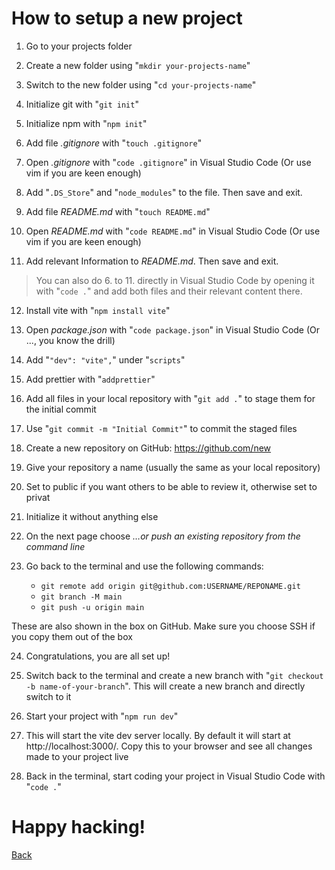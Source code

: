 # How to setup a new project

1. Go to your projects folder

2. Create a new folder using "`mkdir your-projects-name`"

3. Switch to the new folder using "`cd your-projects-name`"

4. Initialize git with "`git init`"

5. Initialize npm with "`npm init`"

6. Add file _.gitignore_ with "`touch .gitignore`"

7. Open _.gitignore_ with "`code .gitignore`" in Visual Studio Code (Or use vim if you are keen enough)

8. Add "`.DS_Store`" and "`node_modules`" to the file. Then save and exit.

9. Add file _README.md_ with "`touch README.md`"

10. Open _README.md_ with "`code README.md`" in Visual Studio Code (Or use vim if you are keen enough)

11. Add relevant Information to _README.md_. Then save and exit.

> You can also do 6. to 11. directly in Visual Studio Code by opening it with "`code .`" and add both files and their relevant content there.

12. Install vite with "`npm install vite`"

13. Open _package.json_ with "`code package.json`" in Visual Studio Code (Or ..., you know the drill)

14. Add "`"dev": "vite",`" under "`scripts`"

15. Add prettier with "`addprettier`"

16. Add all files in your local repository with "`git add .`" to stage them for the initial commit

17. Use "`git commit -m "Initial Commit"`" to commit the staged files

18. Create a new repository on GitHub: https://github.com/new

19. Give your repository a name (usually the same as your local repository)

20. Set to public if you want others to be able to review it, otherwise set to privat

21. Initialize it without anything else

22. On the next page choose _…or push an existing repository from the command line_

23. Go back to the terminal and use the following commands:

    - `git remote add origin git@github.com:USERNAME/REPONAME.git`
    - `git branch -M main`
    - `git push -u origin main`

These are also shown in the box on GitHub. Make sure you choose SSH if you copy them out of the box

24. Congratulations, you are all set up!

25. Switch back to the terminal and create a new branch with "`git checkout -b name-of-your-branch`". This will create a new branch and directly switch to it

26. Start your project with "`npm run dev`"

27. This will start the vite dev server locally. By default it will start at http://localhost:3000/. Copy this to your browser and see all changes made to your project live

28. Back in the terminal, start coding your project in Visual Studio Code with "`code .`"

# Happy hacking!

[Back](README.md)
